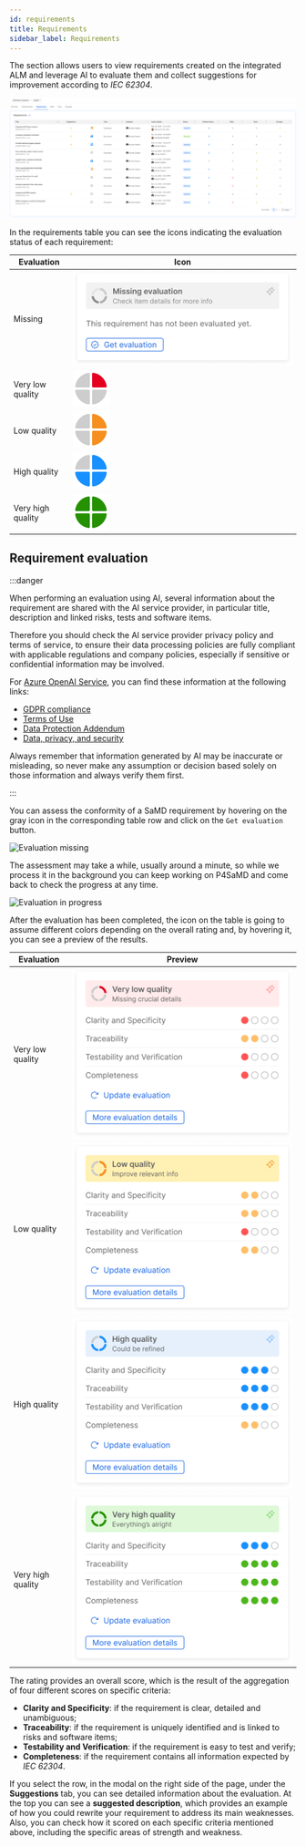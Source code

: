 ```yaml
---
id: requirements
title: Requirements
sidebar_label: Requirements
---
```


The section allows users to view requirements created on the integrated ALM and leverage AI to evaluate them and collect suggestions for improvement according to *IEC 62304*.

![Requirements table](img/requirements_table.png)

In the requirements table you can see the icons indicating the evaluation status of each requirement:

| Evaluation        | Icon                                                                                          |
|-------------------|-----------------------------------------------------------------------------------------------|
| Missing           | ![Missing evaluation icon](img/requirements/requirements_evaluation_missing_icon.png)         |
| Very low quality  | ![Vey low quality icon](img/requirements/requirements_evaluation_very_low_quality_icon.png)   |
| Low quality       | ![Low quality icon](img/requirements/requirements_evaluation_low_quality_icon.png)            |
| High quality      | ![High quality icon](img/requirements/requirements_evaluation_high_quality_icon.png)          |
| Very high quality | ![Vey high quality icon](img/requirements/requirements_evaluation_very_high_quality_icon.png) |

## Requirement evaluation

:::danger

When performing an evaluation using AI, several information about the requirement are shared with the AI service provider, in particular title, description and linked risks, tests and software items.

Therefore you should check the AI service provider privacy policy and terms of service, to ensure their data processing policies are fully compliant with applicable regulations and company policies, especially if sensitive or confidential information may be involved.

For [Azure OpenAI Service](https://azure.microsoft.com/en-us/products/ai-services/openai-service), you can find these information at the following links:

- [GDPR compliance](https://learn.microsoft.com/en-us/legal/gdpr)
- [Terms of Use](https://learn.microsoft.com/en-us/legal/termsofuse)
- [Data Protection Addendum](https://aka.ms/DPA)
- [Data, privacy, and security](https://learn.microsoft.com/en-us/legal/cognitive-services/openai/data-privacy)

Always remember that information generated by AI may be inaccurate or misleading, so never make any assumption or decision based solely on those information and always verify them first. 

:::

You can assess the conformity of a SaMD requirement by hovering on the gray icon in the corresponding table row and click on the `Get evaluation` button.

![Evaluation missing](image-1.png)

The assessment may take a while, usually around a minute, so while we process it in the background you can keep working on P4SaMD and come back to check the progress at any time.

![Evaluation in progress](image.png)

After the evaluation has been completed, the icon on the table is going to assume different colors depending on the overall rating and, by hovering it, you can see a preview of the results.

| Evaluation        | Preview                                                                                               |
|-------------------|-------------------------------------------------------------------------------------------------------|
| Very low quality  | ![Very low quality evaluation](img/requirements/requirements_evaluation_very_low_quality_modal.png)   |
| Low quality       | ![Low quality evaluation](img/requirements/requirements_evaluation_low_quality_modal.png)             |
| High quality      | ![High quality evaluation](img/requirements/requirements_evaluation_high_quality_modal.png)           |
| Very high quality | ![Very high quality evaluation](img/requirements/requirements_evaluation_very_high_quality_modal.png) |

The rating provides an overall score, which is the result of the aggregation of four different scores on specific criteria:

- **Clarity and Specificity**: if the requirement is clear, detailed and unambiguous;
- **Traceability**: if the requirement is uniquely identified and is linked to risks and software items;
- **Testability and Verification**: if the requirement is easy to test and verify;
- **Completeness**: if the requirement contains all information expected by *IEC 62304*.

If you select the row, in the modal on the right side of the page, under the **Suggestions** tab, you can see detailed information about the evaluation.
At the top you can see a **suggested description**, which provides an example of how you could rewrite your requirement to address its main weaknesses.
Also, you can check how it scored on each specific criteria mentioned above, including the specific areas of strength and weakness.
